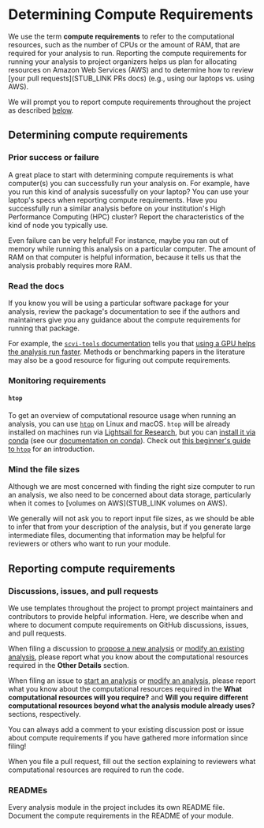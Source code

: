 # Determining Compute Requirements

We use the term **compute requirements** to refer to the computational resources, such as the number of CPUs or the amount of RAM, that are required for your analysis to run.
Reporting the compute requirements for running your analysis to project organizers helps us plan for allocating resources on Amazon Web Services (AWS) and to determine how to review [your pull requests](STUB_LINK PRs docs) (e.g., using our laptops vs. using AWS).

We will prompt you to report compute requirements throughout the project as described [below](#reporting-compute-requirements).

## Determining compute requirements

### Prior success or failure

A great place to start with determining compute requirements is what computer(s) you can successfully run your analysis on.
For example, have you run this kind of analysis sucessfully on your laptop?
You can use your laptop's specs when reporting compute requirements.
Have you successfully run a similar analysis before on your institution's High Performance Computing (HPC) cluster?
Report the characteristics of the kind of node you typically use.

Even failure can be very helpful!
For instance, maybe you ran out of memory while running this analysis on a particular computer.
The amount of RAM on that computer is helpful information, because it tells us that the analysis probably requires more RAM.

### Read the docs

If you know you will be using a particular software package for your analysis, review the package's documentation to see if the authors and maintainers give you any guidance about the compute requirements for running that package.

For example, the [`scvi-tools` documentation](https://docs.scvi-tools.org/en/stable/index.html) tells you that [using a GPU helps the analysis run faster](https://docs.scvi-tools.org/en/stable/installation.html#gpu).
Methods or benchmarking papers in the literature may also be a good resource for figuring out compute requirements.

### Monitoring requirements

#### `htop`

To get an overview of computational resource usage when running an analysis, you can use [`htop`](https://htop.dev/) on Linux and macOS.
`htop` will be already installed on machines run via [Lightsail for Research](STUB_LINK), but you can [install it via conda](https://anaconda.org/conda-forge/htop) (see our [documentation on conda](software-requirements.md#adding-software-to-the-environment-and-tracking-installed-software)).
Check out [this beginner's guide to `htop`](https://spin.atomicobject.com/htop-guide/) for an introduction.

<!-- TODO: Do we think this is likely to be useful or just overwhelming?

#### Code profiling

You can also use [code profiling](https://en.wikipedia.org/wiki/Profiling_(computer_programming)) to measure the resources used by your code.
A full discussion of code profiling is beyond the scope of this documentation, but we include links to tools and tutorials you may find helpful below.

* [`memory-profiler` for Python](https://pypi.org/project/memory-profiler/) (also [available on conda](https://anaconda.org/anaconda/memory_profiler))
* [Memory section of the first edition of _Advanced R_ by Hadley Wickham](http://adv-r.had.co.nz/memory.html)

-->
### Mind the file sizes

Although we are most concerned with finding the right size computer to run an analysis, we also need to be concerned about data storage, particularly when it comes to [volumes on AWS](STUB_LINK volumes on AWS).
<!-- TODO: talk about `du` and `ls`? -->

We generally will not ask you to report input file sizes, as we should be able to infer that from your description of the analysis, but if you generate large intermediate files, documenting that information may be helpful for reviewers or others who want to run your module.

## Reporting compute requirements

### Discussions, issues, and pull requests

We use templates throughout the project to prompt project maintainers and contributors to provide helpful information.
Here, we describe when and where to document compute requirements on GitHub discussions, issues, and pull requests.

When filing a discussion to [propose a new analysis](https://github.com/AlexsLemonade/OpenScPCA-analysis/discussions/new?category=propose-a-new-analysis) or [modify an existing analysis](https://github.com/AlexsLemonade/OpenScPCA-analysis/discussions/new?category=modify-an-existing-analysis), please report what you know about the computational resources required in the **Other Details** section.

When filing an issue to [start an analysis](STUB_LINK) or [modify an analysis](STUB_LINK), please report what you know about the computational resources required in the **What computational resources will you require?** and **Will you require different computational resources beyond what the analysis module already uses?** sections, respectively.

You can always add a comment to your existing discussion post or issue about compute requirements if you have gathered more information since filing!

<!-- TODO: Update to use exact language from https://github.com/AlexsLemonade/OpenScPCA-analysis/pull/195/-->
When you file a pull request, fill out the section explaining to reviewers what computational resources are required to run the code.

### READMEs

Every analysis module in the project includes its own README file.
Document the compute requirements in the README of your module.